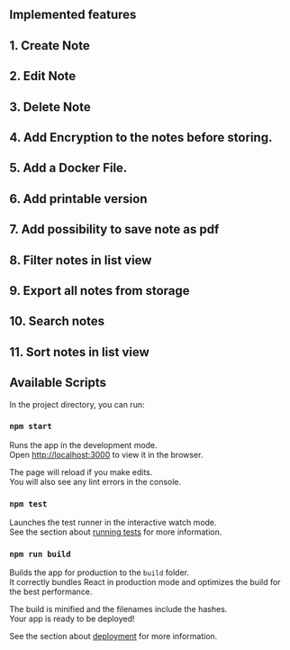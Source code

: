 ## Implemented features

## 1. Create Note
## 2. Edit Note
## 3. Delete Note
## 4. Add Encryption to the notes before storing.
## 5. Add a Docker File.
## 6. Add printable version
## 7. Add possibility to save note as pdf
## 8. Filter notes in list view
## 9. Export all notes from storage
## 10. Search notes
## 11. Sort notes in list view


## Available Scripts

In the project directory, you can run:
### `npm start`

Runs the app in the development mode.<br>
Open [http://localhost:3000](http://localhost:3000) to view it in the browser.

The page will reload if you make edits.<br>
You will also see any lint errors in the console.

### `npm test`

Launches the test runner in the interactive watch mode.<br>
See the section about [running tests](https://facebook.github.io/create-react-app/docs/running-tests) for more information.

### `npm run build`

Builds the app for production to the `build` folder.<br>
It correctly bundles React in production mode and optimizes the build for the best performance.

The build is minified and the filenames include the hashes.<br>
Your app is ready to be deployed!

See the section about [deployment](https://facebook.github.io/create-react-app/docs/deployment) for more information.


